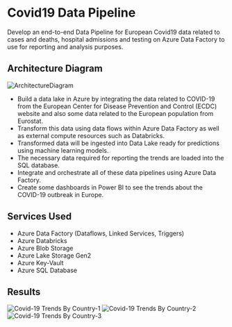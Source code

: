 # Covid19 Data Pipeline
Develop an end-to-end Data Pipeline for European Covid19 data related to cases and deaths, hospital admissions and testing on Azure Data Factory to use for reporting and analysis purposes.

## Architecture Diagram

![ArchitectureDiagram](https://github.com/atikahhrn/covid19-project/assets/108443483/ceb989cc-173e-490d-ba4b-1cf5fd81b837)

- Build a data lake in Azure by integrating the data related to COVID-19 from the European Center for Disease Prevention and Control (ECDC) website and also some data related to the European population from Eurostat.
- Transform this data using data flows within Azure Data Factory as well as external compute resources such as Databricks.
- Transformed data will be ingested into Data Lake ready for predictions using machine learning models.
- The necessary data required for reporting the trends are loaded into the SQL database.
- Integrate and orchestrate all of these data pipelines using Azure Data Factory.
- Create some dashboards in Power BI to see the trends about the COVID-19 outbreak in Europe.

## Services Used
- Azure Data Factory (Dataflows, Linked Services, Triggers)
- Azure Databricks
- Azure Blob Storage
- Azure Lake Storage Gen2
- Azure Key-Vault
- Azure SQL Database

## Results
![Covid-19 Trends By Country-1](https://github.com/atikahhrn/covid19-project/assets/108443483/102bf50f-79f6-4d87-aabf-2b213c32016d)
![Covid-19 Trends By Country-2](https://github.com/atikahhrn/covid19-project/assets/108443483/d79017fe-2ae6-494e-b196-4ac95d8fd3f3)
![Covid-19 Trends By Country-3](https://github.com/atikahhrn/covid19-project/assets/108443483/74bfb435-1ba5-4911-8ea6-815ee8035107)
